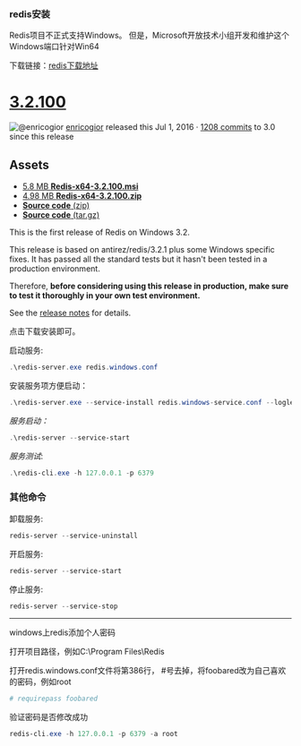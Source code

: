 ### redis安装

Redis项目不正式支持Windows。 但是，Microsoft开放技术小组开发和维护这个Windows端口针对Win64

下载链接：[redis下载地址](https://github.com/MSOpenTech/redis/releases)

# [3.2.100](https://github.com/MicrosoftArchive/redis/releases/tag/win-3.2.100)

![@enricogior](https://avatars0.githubusercontent.com/u/3206696?s=40&v=4) [enricogior](https://github.com/enricogior) released this Jul 1, 2016 · [1208 commits](https://github.com/MicrosoftArchive/redis/compare/win-3.2.100...3.0) to 3.0 since this release

## Assets

- [5.8 MB **Redis-x64-3.2.100.msi**](https://github.com/MicrosoftArchive/redis/releases/download/win-3.2.100/Redis-x64-3.2.100.msi)
- [4.98 MB **Redis-x64-3.2.100.zip**](https://github.com/MicrosoftArchive/redis/releases/download/win-3.2.100/Redis-x64-3.2.100.zip)
- [ **Source code** (zip)](https://github.com/MicrosoftArchive/redis/archive/win-3.2.100.zip)
- [ **Source code** (tar.gz)](https://github.com/MicrosoftArchive/redis/archive/win-3.2.100.tar.gz)

This is the first release of Redis on Windows 3.2.

This release is based on antirez/redis/3.2.1 plus some Windows specific fixes. It has passed all the standard tests but it hasn't been tested in a production environment.

Therefore, **before considering using this release in production, make sure to test it thoroughly in your own test environment.**

See the [release notes](https://github.com/MSOpenTech/redis/blob/win-3.2.100/Redis%20on%20Windows%20Release%20Notes.md) for details.

点击下载安装即可。

启动服务:

```powershell
.\redis-server.exe redis.windows.conf
```

安装服务项方便启动：

```powershell
.\redis-server.exe --service-install redis.windows-service.conf --loglevel verbose	#【在window服务里就能看到这个服务了】
```

*服务启动：*

```powershell
.\redis-server --service-start
```

*服务测试*:

```powershell
.\redis-cli.exe -h 127.0.0.1 -p 6379
```

### 其他命令

卸载服务:

```powershell
redis-server --service-uninstall
```

开启服务:

```powershell
redis-server --service-start
```

停止服务:

```powershell
redis-server --service-stop
```

---

windows上redis添加个人密码

打开项目路径，例如C:\Program Files\Redis

打开redis.windows.conf文件将第386行， #号去掉，将foobared改为自己喜欢的密码，例如root

```python
# requirepass foobared
```

验证密码是否修改成功

```powershell
redis-cli.exe -h 127.0.0.1 -p 6379 -a root
```



